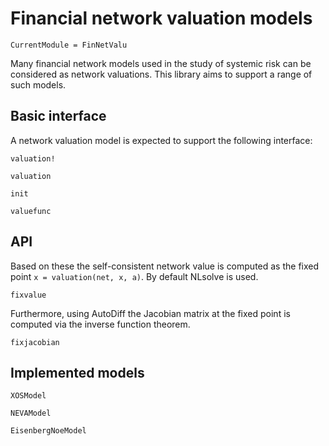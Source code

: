 # Financial network valuation models

```@meta
CurrentModule = FinNetValu
```

Many financial network models used in the study of systemic risk can
be considered as network valuations. This library aims to support a
range of such models. 

## Basic interface

A network valuation model is expected to support the following
interface:

```@docs
valuation!
```

```@docs
valuation
```

```@docs
init
```

```@docs
valuefunc
```

## API

Based on these the self-consistent network value is computed as the
fixed point `x = valuation(net, x, a)`. By default NLsolve is used.

```@docs
fixvalue
```

Furthermore, using AutoDiff the Jacobian matrix at the fixed point is
computed via the inverse function theorem.

```@docs
fixjacobian
```

## Implemented models

```@docs
XOSModel
```

```@docs
NEVAModel
```

```@docs
EisenbergNoeModel
```
